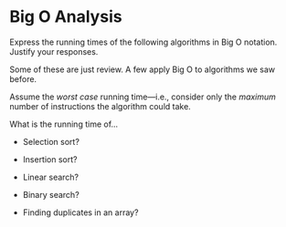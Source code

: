 # Big O Analysis

Express the running times of the following algorithms in Big O notation. Justify your responses.

Some of these are just review. A few apply Big O to algorithms we saw before.

Assume the _worst case_ running time—i.e., consider only the _maximum_ number of instructions the algorithm could take.

What is the running time of...

* Selection sort? 

* Insertion sort?

* Linear search?

* Binary search?

* Finding duplicates in an array?


